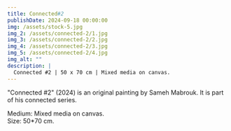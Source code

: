 ```yaml
---
title: Connected#2
publishDate: 2024-09-18 00:00:00
img: /assets/stock-5.jpg
img_2: /assets/connected-2/1.jpg
img_3: /assets/connected-2/2.jpg
img_4: /assets/connected-2/3.jpg
img_5: /assets/connected-2/4.jpg
img_alt: ""
description: |
  Connected #2 | 50 x 70 cm | Mixed media on canvas.
---
```


"Connected #2" (2024) is an original painting by Sameh Mabrouk. It is part of his connected series.

Medium: Mixed media on canvas.\
Size: 50*70 cm.

<!-- Original Artwork
Hand-signed by the artist -->